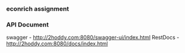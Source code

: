 ### econrich assignment

### API Document
swagger - http://2hoddy.com:8080/swagger-ui/index.html
RestDocs - http://2hoddy.com:8080/docs/index.html
